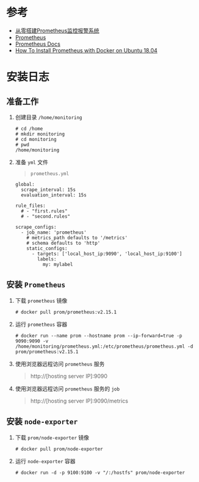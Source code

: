 # 参考

- [从零搭建Prometheus监控报警系统](https://www.cnblogs.com/chenqionghe/p/10494868.html)
- [Prometheus](https://www.jianshu.com/p/93c840025f01)
- [Prometheus Docs](https://prometheus.io/docs/introduction/overview/)
- [How To Install Prometheus with Docker on Ubuntu 18.04](https://devconnected.com/how-to-install-prometheus-with-docker-on-ubuntu-18-04/)

# 安装日志

## 准备工作

1. 创建目录 `/home/monitoring`

    ```
    # cd /home
    # mkdir monitoring
    # cd monitoring
    # pwd
    /home/monitoring
    ```

1. 准备 `yml` 文件

    > `prometheus.yml`

    ```
    global:
      scrape_interval: 15s
      evaluation_interval: 15s
        
    rule_files:
      # - "first.rules"
      # - "second.rules"

    scrape_configs:
      - job_name: 'prometheus'
        # metrics_path defaults to '/metrics'
        # schema defaults to 'http'
        static_configs:
          - targets: ['local_host_ip:9090', 'local_host_ip:9100']
            labels:
              my: mylabel
    ```

## 安装 `Prometheus`

1. 下载 `prometheus` 镜像

    ```
    # docker pull prom/prometheus:v2.15.1
    ```

1. 运行 `prometheus` 容器

    ```
    # docker run --name prom --hostname prom --ip-forward=true -p 9090:9090 -v /home/monitoring/prometheus.yml:/etc/prometheus/prometheus.yml -d prom/prometheus:v2.15.1 
    ```

1. 使用浏览器远程访问 `prometheus` 服务
    > http://[hosting server IP]:9090

1. 使用浏览器远程访问 `prometheus` 服务的 `job`
    > http://[hosting server IP]:9090/metrics

## 安装 `node-exporter`

1. 下载 `prom/node-exporter` 镜像

    ```
    # docker pull prom/node-exporter
    ```

1. 运行 `node-exporter` 容器

    ```
    # docker run -d -p 9100:9100 -v "/:/hostfs" prom/node-exporter 
    ```